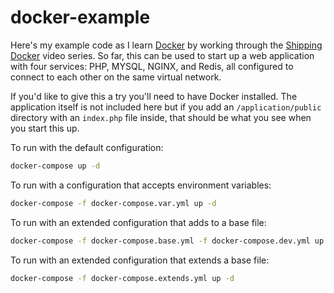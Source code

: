 # docker-example

Here's my example code as I learn [Docker](docker.com) by working through the
[Shipping Docker](shippingdocker.com) video series. So far, this can be used
to start up a web application with four services: PHP, MYSQL, NGINX, and Redis,
all configured to connect to each other on the same virtual network.

If you'd like to give this a try you'll need to have Docker installed. The
application itself is not included here but if you add an `/application/public`
directory with an `index.php` file inside, that should be what you see when you
start this up.

To run with the default configuration:

```bash
docker-compose up -d
```

To run with a configuration that accepts environment variables:

``` bash
docker-compose -f docker-compose.var.yml up -d
```

To run with an extended configuration that adds to a base file:

``` bash
docker-compose -f docker-compose.base.yml -f docker-compose.dev.yml up -d
```

To run with an extended configuration that extends a base file:

``` bash
docker-compose -f docker-compose.extends.yml up -d
```
